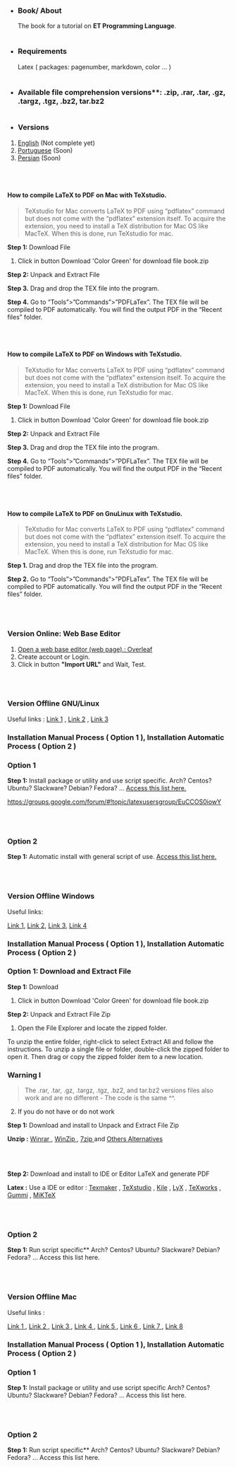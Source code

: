 
  - ### Book/ About
     The book for a tutorial on **ET Programming Language**.

#

 - ### Requirements 
     Latex ( packages: pagenumber, markdown, color ... )

#

 - ### Available file comprehension versions**: .zip, .rar, .tar, .gz, .targz, .tgz, .bz2, tar.bz2  

#
 - ### Versions 
  1. [English](/content/en-us) (Not complete yet)
  2. [Portuguese](/content/pt-br) (Soon)
  3. [Persian](/content/fa-ir) (Soon)


<br>
<br>

#### How to compile LaTeX to PDF on Mac with TeXstudio.
> TeXstudio for Mac converts LaTeX to PDF using “pdflatex” command but does not come with the “pdflatex” extension itself. To acquire the extension, you need to install a TeX distribution for Mac OS like MacTeX. When this is done, run TeXstudio for mac.

**Step 1:** Download File 
1. Click in button Download 'Color Green' for download file book.zip 

**Step 2:** Unpack and Extract File 

**Step 3.**
Drag and drop the TEX file into the program.

**Step 4.**
Go to “Tools”>”Commands”>”PDFLaTex”. The TEX file will be compiled to PDF automatically. You will find the output PDF in the “Recent files” folder.

<br>
<br>

#### How to compile LaTeX to PDF on Windows with TeXstudio.
> TeXstudio for Mac converts LaTeX to PDF using “pdflatex” command but does not come with the “pdflatex” extension itself. To acquire the extension, you need to install a TeX distribution for Mac OS like MacTeX. When this is done, run TeXstudio for mac.

**Step 1:** Download File 
1. Click in button Download 'Color Green' for download file book.zip 

**Step 2:** Unpack and Extract File 

**Step 3.**
Drag and drop the TEX file into the program.

**Step 4.**
Go to “Tools”>”Commands”>”PDFLaTex”. The TEX file will be compiled to PDF automatically. You will find the output PDF in the “Recent files” folder.


<br>
<br>

#### How to compile LaTeX to PDF on GnuLinux with TeXstudio.
> TeXstudio for Mac converts LaTeX to PDF using “pdflatex” command but does not come with the “pdflatex” extension itself. To acquire the extension, you need to install a TeX distribution for Mac OS like MacTeX. When this is done, run TeXstudio for mac.

**Step 1.**
Drag and drop the TEX file into the program.

**Step 2.**
Go to “Tools”>”Commands”>”PDFLaTex”. The TEX file will be compiled to PDF automatically. You will find the output PDF in the “Recent files” folder.

<br>
<br>

### Version Online: Web Base Editor

1. [Open a web base editor (web page).: Overleaf](https://overleaf.com)
2. Create account or Login.
3. Click in button **"Import URL"** and Wait, Test.

<br>
<br>

### Version Offline **GNU/Linux**

Useful links : [Link 1](https://www.thegeekstuff.com/2010/04/7z-7zip-7za-file-compression) , [Link 2](https://askubuntu.com/questions/219392/how-can-i-uncompress-a-7z-file) , [Link 3](https://superuser.com/questions/406915/extract-7z-files-with-standard-linux-tools)

### Installation Manual Process ( Option 1 ), Installation Automatic Process ( Option 2 ) 

### Option 1

**Step 1:** Install package or utility and use script specific. Arch? Centos? Ubuntu? Slackware? Debian? Fedora? ... [Access this list here.](https://github.com/ET-Lang/book/Installing.md)

https://groups.google.com/forum/#!topic/latexusersgroup/EuCCOS0iowY

<br>
<br>

### Option 2

**Step 1:** Automatic install with general script of use. [Access this list here.](https://github.com/ET-Lang/book/Running.md)

<br>
<br>

### Version Offline **Windows**

Useful links: 

[Link 1](https://www.latex-project.org/get/), [Link 2](https://groups.google.com/forum/#!topic/latexusersgroup/EuCCOS0iowY), [Link 3](https://tex.stackexchange.com/questions/441658/latex-from-command-line-windows), [Link 4](https://tex.stackexchange.com/questions/78178/miktex-how-to-run-pdflatex-from-cmd-prompt-on-windows-7-compared-to-windows-xp)

### Installation Manual Process ( Option 1 ), Installation Automatic Process ( Option 2 ) 

### Option 1: Download and Extract File

**Step 1:** Download 

1. Click in button Download 'Color Green' for download file book.zip 

**Step 2:** Unpack and Extract File Zip

1. Open the File Explorer and locate the zipped folder.

To unzip the entire folder, right-click to select Extract All and follow the instructions.
To unzip a single file or folder, double-click the zipped folder to open it. Then drag or copy the zipped folder item to a new location.

### Warning I

> The .rar, .tar, .gz, .targz, .tgz, .bz2, and tar.bz2 versions 
> files also work and are no different - The code is the same ^^.

2. If you do not have or do not work

**Step 1:** Download and install to Unpack and Extract File Zip

**Unzip :**  [ Winrar ](http://www.peazip.org/) ,   [ WinZip ](http://www.peazip.org/) ,   [ 7zip ](http://www.peazip.org/) and [ Others Alternatives ](https://alternativeto.net/browse/search/?q=extract%20files&platform=windows)

<br>
<br>

**Step 2:** Download and install to IDE or Editor LaTeX and generate PDF

**Latex :** Use a IDE or editor : [Texmaker](http://www.xm1math.net/texmaker/) , [TeXstudio](https://www.texstudio.org/) , [Kile](https://kile.sourceforge.io/) , [LyX](https://www.lyx.org/) , [TeXworks](http://www.tug.org/texworks/) , [Gummi](https://github.com/alexandervdm/gummi) , [MiKTeX](https://miktex.org/)

<br>
<br>

### Option 2

**Step 1:** Run script specific**
Arch? Centos? Ubuntu? Slackware? Debian? Fedora? ... Access this list here.

<br>
<br>

### Version Offline **Mac**

Useful links : 

[ Link 1 ](https://www.mkyong.com/mac/wget-on-mac-os-x/) , [ Link 2 ](https://www.maketecheasier.com/install-wget-mac/) , [ Link 3 ](https://stackoverflow.com/questions/10308110/simplest-way-to-download-and-unzip-files-in-node-js-cross-platform) , [ Link 4 ](https://forum.keka.io/viewtopic.php?t=1553) , [ Link 5 ](https://github.com/aonez/Keka/wiki/Extracting-with-Keka ) , [ Link 6 ](https://gist.github.com/wangyuchen/5604929) , [ Link 7 ](https://apple.stackexchange.com/questions/307377/how-can-i-unpack-7z-files-via-macos-terminal) , [ Link 8 ](http://osxdaily.com/2012/01/10/how-to-zip-files-in-mac-os-x/) 


### Installation Manual Process ( Option 1 ), Installation Automatic Process ( Option 2 ) 

### Option 1

**Step 1:** Install package or utility and use script specific 
Arch? Centos? Ubuntu? Slackware? Debian? Fedora? ... Access this list here.

<br>
<br>

### Option 2

**Step 1:** Run script specific**
Arch? Centos? Ubuntu? Slackware? Debian? Fedora? ... Access this list here.

<br>
<br>


